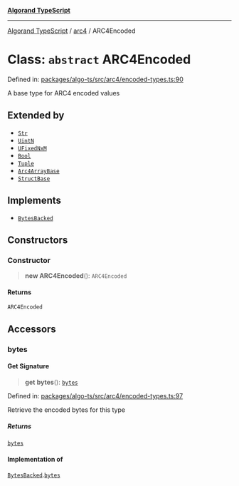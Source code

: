 [**Algorand TypeScript**](../../README.md)

***

[Algorand TypeScript](../../modules.md) / [arc4](../README.md) / ARC4Encoded

# Class: `abstract` ARC4Encoded

Defined in: [packages/algo-ts/src/arc4/encoded-types.ts:90](https://github.com/algorandfoundation/puya-ts/blob/main/packages/algo-ts/src/arc4/encoded-types.ts#L90)

A base type for ARC4 encoded values

## Extended by

- [`Str`](Str.md)
- [`UintN`](UintN.md)
- [`UFixedNxM`](UFixedNxM.md)
- [`Bool`](Bool.md)
- [`Tuple`](Tuple.md)
- [`Arc4ArrayBase`](../-internal-/classes/Arc4ArrayBase.md)
- [`StructBase`](../-internal-/classes/StructBase.md)

## Implements

- [`BytesBacked`](../../index/interfaces/BytesBacked.md)

## Constructors

### Constructor

> **new ARC4Encoded**(): `ARC4Encoded`

#### Returns

`ARC4Encoded`

## Accessors

### bytes

#### Get Signature

> **get** **bytes**(): [`bytes`](../../index/type-aliases/bytes.md)

Defined in: [packages/algo-ts/src/arc4/encoded-types.ts:97](https://github.com/algorandfoundation/puya-ts/blob/main/packages/algo-ts/src/arc4/encoded-types.ts#L97)

Retrieve the encoded bytes for this type

##### Returns

[`bytes`](../../index/type-aliases/bytes.md)

#### Implementation of

[`BytesBacked`](../../index/interfaces/BytesBacked.md).[`bytes`](../../index/interfaces/BytesBacked.md#bytes)
